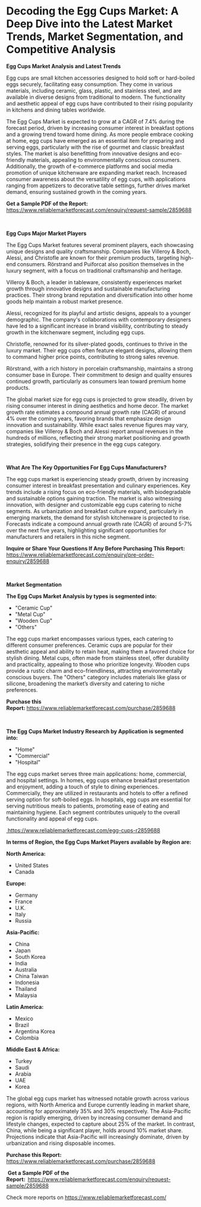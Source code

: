 <p><h1>Decoding the Egg Cups Market: A Deep Dive into the Latest Market Trends, Market Segmentation, and Competitive Analysis</h1></p><p><strong>Egg Cups Market Analysis and Latest Trends</strong></p>
<p><p>Egg cups are small kitchen accessories designed to hold soft or hard-boiled eggs securely, facilitating easy consumption. They come in various materials, including ceramic, glass, plastic, and stainless steel, and are available in diverse designs from traditional to modern. The functionality and aesthetic appeal of egg cups have contributed to their rising popularity in kitchens and dining tables worldwide.</p><p>The Egg Cups Market is expected to grow at a CAGR of 7.4% during the forecast period, driven by increasing consumer interest in breakfast options and a growing trend toward home dining. As more people embrace cooking at home, egg cups have emerged as an essential item for preparing and serving eggs, particularly with the rise of gourmet and classic breakfast styles. The market is also benefitting from innovative designs and eco-friendly materials, appealing to environmentally conscious consumers. Additionally, the growth of e-commerce platforms and social media promotion of unique kitchenware are expanding market reach. Increased consumer awareness about the versatility of egg cups, with applications ranging from appetizers to decorative table settings, further drives market demand, ensuring sustained growth in the coming years.</p></p>
<p><strong>Get a Sample PDF of the Report:&nbsp;</strong> <a href="https://www.reliablemarketforecast.com/enquiry/request-sample/2859688?utm_campaign=2308&utm_medium=2&utm_source=Github&utm_content=ia&utm_term=12032025&utm_id=egg-cups">https://www.reliablemarketforecast.com/enquiry/request-sample/2859688</a></p>
<p>&nbsp;</p>
<p><strong>Egg Cups Major Market Players</strong></p>
<p><p>The Egg Cups Market features several prominent players, each showcasing unique designs and quality craftsmanship. Companies like Villeroy & Boch, Alessi, and Christofle are known for their premium products, targeting high-end consumers. Rörstrand and Puiforcat also position themselves in the luxury segment, with a focus on traditional craftsmanship and heritage.</p><p>Villeroy & Boch, a leader in tableware, consistently experiences market growth through innovative designs and sustainable manufacturing practices. Their strong brand reputation and diversification into other home goods help maintain a robust market presence.</p><p>Alessi, recognized for its playful and artistic designs, appeals to a younger demographic. The company's collaborations with contemporary designers have led to a significant increase in brand visibility, contributing to steady growth in the kitchenware segment, including egg cups.</p><p>Christofle, renowned for its silver-plated goods, continues to thrive in the luxury market. Their egg cups often feature elegant designs, allowing them to command higher price points, contributing to strong sales revenue.</p><p>Rörstrand, with a rich history in porcelain craftsmanship, maintains a strong consumer base in Europe. Their commitment to design and quality ensures continued growth, particularly as consumers lean toward premium home products.</p><p>The global market size for egg cups is projected to grow steadily, driven by rising consumer interest in dining aesthetics and home decor. The market growth rate estimates a compound annual growth rate (CAGR) of around 4% over the coming years, favoring brands that emphasize design innovation and sustainability. While exact sales revenue figures may vary, companies like Villeroy & Boch and Alessi report annual revenues in the hundreds of millions, reflecting their strong market positioning and growth strategies, solidifying their presence in the egg cups category.</p></p>
<p>&nbsp;</p>
<p><strong>What Are The Key Opportunities For Egg Cups Manufacturers?</strong></p>
<p><p>The egg cups market is experiencing steady growth, driven by increasing consumer interest in breakfast presentation and culinary experiences. Key trends include a rising focus on eco-friendly materials, with biodegradable and sustainable options gaining traction. The market is also witnessing innovation, with designer and customizable egg cups catering to niche segments. As urbanization and breakfast culture expand, particularly in emerging markets, the demand for stylish kitchenware is projected to rise. Forecasts indicate a compound annual growth rate (CAGR) of around 5-7% over the next five years, highlighting significant opportunities for manufacturers and retailers in this niche segment.</p></p>
<p><strong>Inquire or Share Your Questions If Any Before Purchasing This Report:</strong> <a href="https://www.reliablemarketforecast.com/enquiry/pre-order-enquiry/2859688?utm_campaign=2308&utm_medium=2&utm_source=Github&utm_content=ia&utm_term=12032025&utm_id=egg-cups">https://www.reliablemarketforecast.com/enquiry/pre-order-enquiry/2859688</a></p>
<p>&nbsp;</p>
<p><strong>Market Segmentation</strong></p>
<p><strong>The Egg Cups Market Analysis by types is segmented into:</strong></p>
<p><ul><li>"Ceramic Cup"</li><li>"Metal Cup"</li><li>"Wooden Cup"</li><li>"Others"</li></ul></p>
<p><p>The egg cups market encompasses various types, each catering to different consumer preferences. Ceramic cups are popular for their aesthetic appeal and ability to retain heat, making them a favored choice for stylish dining. Metal cups, often made from stainless steel, offer durability and practicality, appealing to those who prioritize longevity. Wooden cups provide a rustic charm and eco-friendliness, attracting environmentally conscious buyers. The "Others" category includes materials like glass or silicone, broadening the market’s diversity and catering to niche preferences.</p></p>
<p><strong>Purchase this Report:&nbsp;</strong><a href="https://www.reliablemarketforecast.com/purchase/2859688?utm_campaign=2308&utm_medium=2&utm_source=Github&utm_content=ia&utm_term=12032025&utm_id=egg-cups">https://www.reliablemarketforecast.com/purchase/2859688</a></p>
<p>&nbsp;</p>
<p><strong>The Egg Cups Market Industry Research by Application is segmented into:</strong></p>
<p><ul><li>"Home"</li><li>"Commercial"</li><li>"Hospital"</li></ul></p>
<p><p>The egg cups market serves three main applications: home, commercial, and hospital settings. In homes, egg cups enhance breakfast presentation and enjoyment, adding a touch of style to dining experiences. Commercially, they are utilized in restaurants and hotels to offer a refined serving option for soft-boiled eggs. In hospitals, egg cups are essential for serving nutritious meals to patients, promoting ease of eating and maintaining hygiene. Each segment contributes uniquely to the overall functionality and appeal of egg cups.</p></p>
<p><a href="https://www.reliablemarketforecast.com/egg-cups-r2859688?utm_campaign=2308&utm_medium=2&utm_source=Github&utm_content=ia&utm_term=12032025&utm_id=egg-cups">&nbsp;https://www.reliablemarketforecast.com/egg-cups-r2859688</a></p>
<p><strong>In terms of Region, the Egg Cups Market Players available by Region are:</strong></p>
<p>
    <p> <strong> North America: </strong>
        <ul>
            <li>United States</li>
            <li>Canada</li>
        </ul>
        </p> 
    <p> <strong> Europe: </strong>
        <ul>
            <li>Germany</li>
            <li>France</li>
            <li>U.K.</li>
            <li>Italy</li>
            <li>Russia</li>
        </ul>
        </p> 
    <p> <strong> Asia-Pacific: </strong>
        <ul>
            <li>China</li>
            <li>Japan</li>
            <li>South Korea</li>
            <li>India</li>
            <li>Australia</li>
            <li>China Taiwan</li>
            <li>Indonesia</li>
            <li>Thailand</li>
            <li>Malaysia</li>
        </ul>
        </p> 
    <p> <strong> Latin America: </strong>
        <ul>
            <li>Mexico</li>
            <li>Brazil</li>
            <li>Argentina Korea</li>
            <li>Colombia</li>
        </ul>
        </p> 
    <p> <strong> Middle East & Africa: </strong>
        <ul>
            <li>Turkey</li>
            <li>Saudi</li>
            <li>Arabia</li>
            <li>UAE</li>
            <li>Korea</li>
        </ul>
    </p>
    </p>
<p><p>The global egg cups market has witnessed notable growth across various regions, with North America and Europe currently leading in market share, accounting for approximately 35% and 30% respectively. The Asia-Pacific region is rapidly emerging, driven by increasing consumer demand and lifestyle changes, expected to capture about 25% of the market. In contrast, China, while being a significant player, holds around 10% market share. Projections indicate that Asia-Pacific will increasingly dominate, driven by urbanization and rising disposable incomes.</p></p>
<p><strong>Purchase this Report: </strong><a href="https://www.reliablemarketforecast.com/purchase/2859688?utm_campaign=2308&utm_medium=2&utm_source=Github&utm_content=ia&utm_term=12032025&utm_id=egg-cups">https://www.reliablemarketforecast.com/purchase/2859688</a></p>
<p>&nbsp;<strong>Get a Sample PDF of the Report:&nbsp;&nbsp;</strong><a href="https://www.reliablemarketforecast.com/enquiry/request-sample/2859688?utm_campaign=2308&utm_medium=2&utm_source=Github&utm_content=ia&utm_term=12032025&utm_id=egg-cups">https://www.reliablemarketforecast.com/enquiry/request-sample/2859688</a></p>
<p><strong></strong></p>
<p>Check more reports on <a href="https://www.reliablemarketforecast.com/?utm_campaign=2308&utm_medium=2&utm_source=Github&utm_content=ia&utm_term=12032025&utm_id=egg-cups">https://www.reliablemarketforecast.com/</a></p>